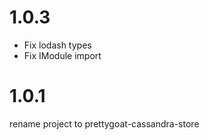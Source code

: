 # 1.0.3

* Fix lodash types
* Fix IModule import

# 1.0.1

rename project to prettygoat-cassandra-store